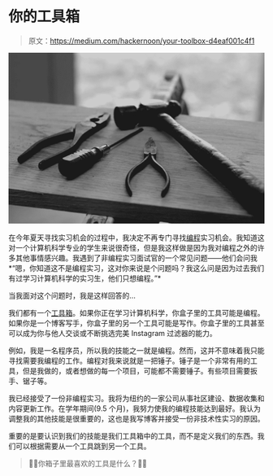 # 你的工具箱

> 原文：<https://medium.com/hackernoon/your-toolbox-d4eaf001c4f1>

![](img/857e96aa4ceae8903d1ffecd6d996f01.png)

在今年夏天寻找实习机会的过程中，我决定不再专门寻找[编程](https://hackernoon.com/tagged/programming)实习机会。我知道这对一个计算机科学专业的学生来说很奇怪，但是我这样做是因为我对编程之外的许多其他事情感兴趣。我遇到了非编程实习面试官的一个常见问题——他们会问我*“嗯，你知道这不是编程实习，这对你来说是个问题吗？我这么问是因为过去我们有过学习计算机科学的实习生，他们只想编程。”*

当我面对这个问题时，我是这样回答的…

我们都有一个[工具箱](https://hackernoon.com/tagged/toolbox)。如果你正在学习计算机科学，你盒子里的工具可能是编程。如果你是一个博客写手，你盒子里的另一个工具可能是写作。你盒子里的工具甚至可以成为你与他人交谈或不断挑选完美 Instagram 过滤器的能力。

例如，我是一名程序员，所以我的技能之一就是编程。然而，这并不意味着我只能寻找需要我编程的工作。编程对我来说就是一把锤子。锤子是一个非常有用的工具，但是我做的，或者想做的每一个项目，可能都不需要锤子。有些项目需要扳手、锯子等。

我已经接受了一份非编程实习。我将为纽约的一家公司从事社区建设、数据收集和内容更新工作。在学年期间(9.5 个月)，我努力使我的编程技能达到最好。我认为调整我的其他技能是很重要的，这也是我写博客并接受一份非技术性实习的原因。

重要的是要认识到我们的技能是我们工具箱中的工具，而不是定义我们的东西。我们可以根据需要从一个工具跳到另一个工具。

> 🔨🔧你箱子里最喜欢的工具是什么？🔧🔨